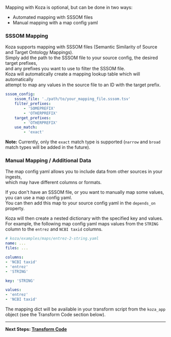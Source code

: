 
Mapping with Koza is optional, but can be done in two ways:  

- Automated mapping with SSSOM files  
- Manual mapping with a map config yaml

### SSSOM Mapping

Koza supports mapping with SSSOM files (Semantic Similarity of Source and Target Ontology Mappings).  
Simply add the path to the SSSOM file to your source config, the desired target prefixes,  
and any prefixes you want to use to filter the SSSOM file.  
Koza will automatically create a mapping lookup table which will automatically  
attempt to map any values in the source file to an ID with the target prefix.

```yaml
sssom_config:
    sssom_file: './path/to/your_mapping_file.sssom.tsv'
    filter_prefixes: 
        - 'SOMEPREFIX'
        - 'OTHERPREFIX'
    target_prefixes: 
        - 'OTHERPREFIX'
    use_match:
        - 'exact'
```

**Note:** Currently, only the `exact` match type is supported (`narrow` and `broad` match types will be added in the future).

### Manual Mapping / Additional Data

The map config yaml allows you to include data from other sources in your ingests,  
which may have different columns or formats.  

If you don't have an SSSOM file, or you want to manually map some values, you can use a map config yaml.  
You can then add this map to your source config yaml in the `depends_on` property.  

Koza will then create a nested dictionary with the specified key and values.  
For example, the following map config yaml maps values from the `STRING` column to the `entrez` and `NCBI taxid` columns.

```yaml
# koza/examples/maps/entrez-2-string.yaml
name: ...
files: ...

columns:
- 'NCBI taxid'
- 'entrez'
- 'STRING'

key: 'STRING'

values:
- 'entrez'
- 'NCBI taxid'
```

    
The mapping dict will be available in your transform script from the `koza_app` object (see the Transform Code section below).

---

**Next Steps: [Transform Code](./transform.md)**